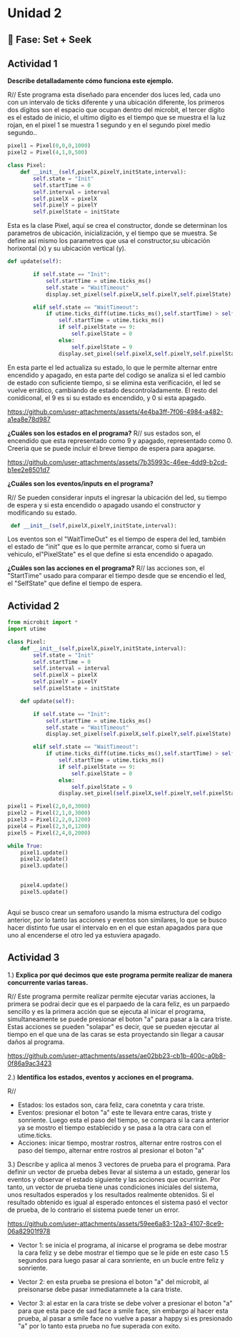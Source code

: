 # Unidad 2

## 🔎 Fase: Set + Seek

## Actividad 1
**Describe detalladamente cómo funciona este ejemplo.**

R// Este programa esta diseñado para encender dos luces led, cada uno con un intervalo de ticks diferente y una ubicación diferente, los primeros dos dígitos son el espacio que ocupan dentro del microbit, el tercer dígito es el estado de inicio, el ultimo dígito es el tiempo que se muestra el la luz rojan, en el pixel 1 se muestra 1 segundo y en el segundo pixel medio segundo..
```py
pixel1 = Pixel(0,0,0,1000)
pixel2 = Pixel(4,1,0,500)

```
```py
class Pixel:
    def __init__(self,pixelX,pixelY,initState,interval):
        self.state = "Init"
        self.startTime = 0
        self.interval = interval
        self.pixelX = pixelX
        self.pixelY = pixelY
        self.pixelState = initState
```

Esta es la clase Pixel, aquí se crea el constructor, donde se determinan los parametros de ubicación, inicialización, y el tiempo que se muestra. Se define así mismo los parametros que usa el constructor,su ubicación horixontal (x) y su ubicación vertical (y).

```py
def update(self):

        if self.state == "Init":
            self.startTime = utime.ticks_ms()
            self.state = "WaitTimeout"
            display.set_pixel(self.pixelX,self.pixelY,self.pixelState)

        elif self.state == "WaitTimeout":
            if utime.ticks_diff(utime.ticks_ms(),self.startTime) > self.interval:
                self.startTime = utime.ticks_ms()
                if self.pixelState == 9:
                    self.pixelState = 0
                else:
                    self.pixelState = 9
                display.set_pixel(self.pixelX,self.pixelY,self.pixelState)
```



En esta parte el led actualiza su estado, lo que le permite alternar entre encendido y apagado, en esta parte del codigo se analiza si el led cambio de estado con suficiente tiempo, si se elimina esta verificación, el led se vuelve errático, cambiando de estado descontroladamente. El resto del conidiconal, el 9 es si su estado es encendido, y 0 si esta apagado. 


https://github.com/user-attachments/assets/4e4ba3ff-7f06-4984-a482-a1ea8e78d987






**¿Cuáles son los estados en el programa?**
R// sus estados son, el encendido que esta representado como 9 y apagado, representado como 0. Creeria que se puede incluir el breve tiempo de espera para apagarse.



https://github.com/user-attachments/assets/7b35993c-46ee-4dd9-b2cd-b1ee2e8501d7



**¿Cuáles son los eventos/inputs en el programa?**

R// Se pueden considerar inputs el ingresar la ubicación del led, su tiempo de espera y si esta encendido o apagado usando el constructor y modificando su estado.
```py
 def __init__(self,pixelX,pixelY,initState,interval):
```

Los eventos son el "WaitTimeOut" es el tiempo de espera del led, también el estado de "init" que es lo que permite arrancar, como si fuera un vehiculo, el"PixelState" es el que define si esta encendido o apagado.

**¿Cuáles son las acciones en el programa?**
R// las acciones son, el "StartTime" usado para comparar el tiempo desde que se encendio el led, el "SelfState" que define el tiempo de espera.

## Actividad 2

```py
from microbit import *
import utime

class Pixel:
    def __init__(self,pixelX,pixelY,initState,interval):
        self.state = "Init"
        self.startTime = 0
        self.interval = interval
        self.pixelX = pixelX
        self.pixelY = pixelY
        self.pixelState = initState

    def update(self):

        if self.state == "Init":
            self.startTime = utime.ticks_ms()
            self.state = "WaitTimeout"
            display.set_pixel(self.pixelX,self.pixelY,self.pixelState)

        elif self.state == "WaitTimeout":
            if utime.ticks_diff(utime.ticks_ms(),self.startTime) > self.interval:
                self.startTime = utime.ticks_ms()
                if self.pixelState == 9:
                    self.pixelState = 0
                else:
                    self.pixelState = 9
                display.set_pixel(self.pixelX,self.pixelY,self.pixelState)

pixel1 = Pixel(2,0,0,3000)
pixel2 = Pixel(2,1,0,3000) 
pixel3 = Pixel(2,2,0,1200)
pixel4 = Pixel(2,3,0,1200) 
pixel5 = Pixel(2,4,0,2000) 

while True:
    pixel1.update()
    pixel2.update()
    pixel3.update()

    
    pixel4.update()
    pixel5.update()
   
```
Aqui se busco crear un semaforo usando la misma estructura del codigo anterior, por lo tanto las acciones y eventos son similares, lo que se busco hacer distinto fue usar el intervalo en en el que estan apagados para que uno al encenderse el otro led ya estuviera apagado.


## Actividad 3

1.) **Explica por qué decimos que este programa permite realizar de manera concurrente varias tareas.**

R// Este programa permite realizar permite ejecutar varias acciones, la primera se podrai decir que es el parpaedo de la cara feliz, es un parpaedo sencillo y es la primera acción que se ejecuta al inicar el programa, simultaneamente se puede presionar el boton "a" para pasar a la cara triste. Estas acciones se pueden "solapar" es decir, que se pueden ejecutar al tiempo en el que una de las caras se esta proyectando sin llegar a causar daños al programa.

https://github.com/user-attachments/assets/ae02bb23-cb1b-400c-a0b8-0f86a9ac3423

2.) **Identifica los estados, eventos y acciones en el programa.**

R//

- Estados: los estados son, cara feliz, cara conetnta y cara triste.
- Eventos: presionar el boton "a" este te llevara entre caras, triste y sonriente. Luego esta el paso del tiempo, se compara si la cara anterior ya se mostro el tiempo establecido y se pasa a la otra cara con el utime.ticks.
- Acciones: inicar tiempo, mostrar rostros, alternar entre rostros con el paso del tiempo, alternar entre rostros al presionar el boton "a"

3.) Describe y aplica al menos 3 vectores de prueba para el programa. Para definir un vector de prueba debes llevar al sistema a un estado, generar los eventos y observar el estado siguiente y las acciones que ocurrirán. Por tanto, un vector de prueba tiene unas condiciones iniciales del sistema, unos resultados esperados y los resultados realmente obtenidos. Si el resultado obtenido es igual al esperado entonces el sistema pasó el vector de prueba, de lo contrario el sistema puede tener un error.



https://github.com/user-attachments/assets/59ee6a83-12a3-4107-8ce9-06a82901f978


- Vector 1: se inicia el programa, al inicarse el programa se debe mostrar la cara feliz y se debe mostrar el tiempo que se le pide en este caso 1.5 segundos para luego pasar al cara sonriente, en un bucle entre feliz y sonriente.

- Vector 2: en esta prueba se presiona el boton "a" del microbit, al preisonarse debe pasar inmediatamnete a la cara triste.

- Vector 3: al estar en la cara triste se debe volver a presionar el boton "a" para que esta pace de sad face a smile face, sin embargo al hacer esta prueba, al pasar a smile face no vuelve a pasar a happy si es presionado "a" por lo tanto esta prueba no fue superada con exito.






